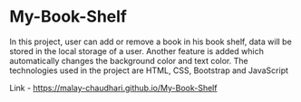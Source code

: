 # My-Book-Shelf

In this project, user can add or remove a book in his book shelf, data will be stored in the local storage of a user.  Another feature is added which automatically changes the background color and text color.
The technologies used in the project are HTML, CSS, Bootstrap and JavaScript


Link - https://malay-chaudhari.github.io/My-Book-Shelf
